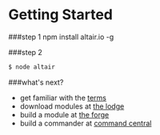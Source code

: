 # Getting Started

###step 1
npm install altair.io -g

###step 2
``` bash
$ node altair
```

###what's next?

* get familiar with the [terms](terms.md)
* download modules at [the lodge](../core/vendors/altair/modules/thelodge/README.md)
* build a module at [the forge](firstmodule.md)
* build a commander at [command central](../core/vendors/altair/modules/core/README.md)